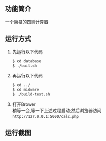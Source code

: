 ## 功能简介
一个简易的四则计算器

## 运行方式
1. 先运行以下代码
	```bash
	$ cd database
	$ ./buil.sh
	```
2. 再运行以下代码
	```bash
	$ cd ../
	$ cd midware
	$ ./build-test.sh
	```
2. 打开Brower  
稍等一会,等一下上述过程启动;然后浏览器访问
`http://127.0.0.1:5000/calc.php`

## 运行截图
